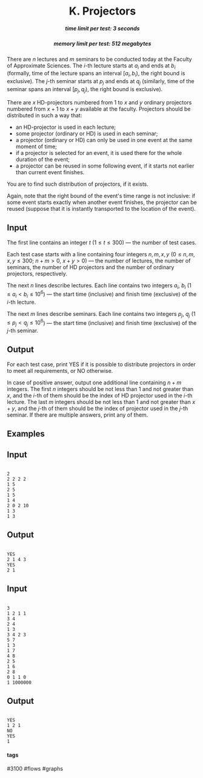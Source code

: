 <h1 style='text-align: center;'> K. Projectors</h1>

<h5 style='text-align: center;'>time limit per test: 3 seconds</h5>
<h5 style='text-align: center;'>memory limit per test: 512 megabytes</h5>

There are $n$ lectures and $m$ seminars to be conducted today at the Faculty of Approximate Sciences. The $i$-th lecture starts at $a_i$ and ends at $b_i$ (formally, time of the lecture spans an interval $[a_i, b_i)$, the right bound is exclusive). The $j$-th seminar starts at $p_j$ and ends at $q_j$ (similarly, time of the seminar spans an interval $[p_j, q_j)$, the right bound is exclusive).

There are $x$ HD-projectors numbered from $1$ to $x$ and $y$ ordinary projectors numbered from $x + 1$ to $x + y$ available at the faculty. Projectors should be distributed in such a way that:

* an HD-projector is used in each lecture;
* some projector (ordinary or HD) is used in each seminar;
* a projector (ordinary or HD) can only be used in one event at the same moment of time;
* if a projector is selected for an event, it is used there for the whole duration of the event;
* a projector can be reused in some following event, if it starts not earlier than current event finishes.

You are to find such distribution of projectors, if it exists.

Again, note that the right bound of the event's time range is not inclusive: if some event starts exactly when another event finishes, the projector can be reused (suppose that it is instantly transported to the location of the event).

## Input

The first line contains an integer $t$ ($1 \le t \le 300$) — the number of test cases.

Each test case starts with a line containing four integers $n, m, x, y$ ($0 \le n, m, x, y \le 300$; $n+m>0$, $x + y > 0$) — the number of lectures, the number of seminars, the number of HD projectors and the number of ordinary projectors, respectively. 

The next $n$ lines describe lectures. Each line contains two integers $a_i$, $b_i$ ($1 \le a_i < b_i \le 10^6$) — the start time (inclusive) and finish time (exclusive) of the $i$-th lecture. 

The next $m$ lines describe seminars. Each line contains two integers $p_j$, $q_j$ ($1 \le p_j < q_j \le 10^6$) — the start time (inclusive) and finish time (exclusive) of the $j$-th seminar.

## Output

For each test case, print YES if it is possible to distribute projectors in order to meet all requirements, or NO otherwise. 

In case of positive answer, output one additional line containing $n + m$ integers. The first $n$ integers should be not less than $1$ and not greater than $x$, and the $i$-th of them should be the index of HD projector used in the $i$-th lecture. The last $m$ integers should be not less than $1$ and not greater than $x + y$, and the $j$-th of them should be the index of projector used in the $j$-th seminar. If there are multiple answers, print any of them.

## Examples

## Input


```

2
2 2 2 2
1 5
2 5
1 5
1 4
2 0 2 10
1 3
1 3

```
## Output


```

YES
2 1 4 3 
YES
2 1 

```
## Input


```

3
1 2 1 1
3 4
2 4
1 3
3 4 2 3
5 7
1 3
1 7
4 8
2 5
1 6
2 8
0 1 1 0
1 1000000

```
## Output


```

YES
1 2 1 
NO
YES
1 

```


#### tags 

#3100 #flows #graphs 